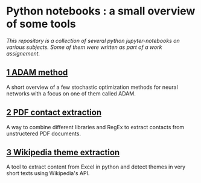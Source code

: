 # Python notebooks : a small overview of some tools
_This repository is a collection of several python jupyter-notebooks on various subjects. Some of them were written as part of a work assignement._

## [1 ADAM method](https://github.com/NikolaLohinski/python-notebooks/blob/master/1-adam-method)

A short overview of a few stochastic optimization methods for neural networks with a focus on one of them called ADAM.

## [2 PDF contact extraction](https://github.com/NikolaLohinski/python-notebooks/blob/master/2-PDF-contact-extraction)

A way to combine different libraries and RegEx to extract contacts from unstructered PDF documents.
 
## [3 Wikipedia theme extraction](https://github.com/NikolaLohinski/python-notebooks/blob/master/3-wikipedia-theme-extraction)

A tool to extract content from Excel in python and detect themes in very short texts using Wikipedia's API.
